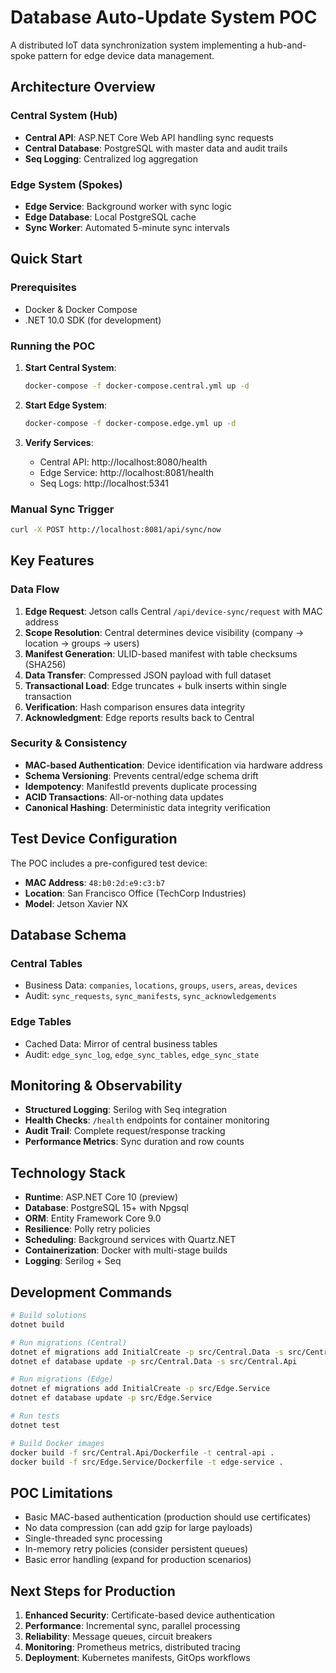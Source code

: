 # Database Auto-Update System POC

A distributed IoT data synchronization system implementing a hub-and-spoke pattern for edge device data management.

## Architecture Overview

### Central System (Hub)
- **Central API**: ASP.NET Core Web API handling sync requests
- **Central Database**: PostgreSQL with master data and audit trails
- **Seq Logging**: Centralized log aggregation

### Edge System (Spokes)
- **Edge Service**: Background worker with sync logic
- **Edge Database**: Local PostgreSQL cache
- **Sync Worker**: Automated 5-minute sync intervals

## Quick Start

### Prerequisites
- Docker & Docker Compose
- .NET 10.0 SDK (for development)

### Running the POC

1. **Start Central System**:
   ```bash
   docker-compose -f docker-compose.central.yml up -d
   ```

2. **Start Edge System**:
   ```bash
   docker-compose -f docker-compose.edge.yml up -d
   ```

3. **Verify Services**:
   - Central API: http://localhost:8080/health
   - Edge Service: http://localhost:8081/health
   - Seq Logs: http://localhost:5341

### Manual Sync Trigger

```bash
curl -X POST http://localhost:8081/api/sync/now
```

## Key Features

### Data Flow
1. **Edge Request**: Jetson calls Central `/api/device-sync/request` with MAC address
2. **Scope Resolution**: Central determines device visibility (company → location → groups → users)
3. **Manifest Generation**: ULID-based manifest with table checksums (SHA256)
4. **Data Transfer**: Compressed JSON payload with full dataset
5. **Transactional Load**: Edge truncates + bulk inserts within single transaction
6. **Verification**: Hash comparison ensures data integrity
7. **Acknowledgment**: Edge reports results back to Central

### Security & Consistency
- **MAC-based Authentication**: Device identification via hardware address
- **Schema Versioning**: Prevents central/edge schema drift
- **Idempotency**: ManifestId prevents duplicate processing
- **ACID Transactions**: All-or-nothing data updates
- **Canonical Hashing**: Deterministic data integrity verification

## Test Device Configuration

The POC includes a pre-configured test device:
- **MAC Address**: `48:b0:2d:e9:c3:b7`
- **Location**: San Francisco Office (TechCorp Industries)
- **Model**: Jetson Xavier NX

## Database Schema

### Central Tables
- Business Data: `companies`, `locations`, `groups`, `users`, `areas`, `devices`
- Audit: `sync_requests`, `sync_manifests`, `sync_acknowledgements`

### Edge Tables
- Cached Data: Mirror of central business tables
- Audit: `edge_sync_log`, `edge_sync_tables`, `edge_sync_state`

## Monitoring & Observability

- **Structured Logging**: Serilog with Seq integration
- **Health Checks**: `/health` endpoints for container monitoring
- **Audit Trail**: Complete request/response tracking
- **Performance Metrics**: Sync duration and row counts

## Technology Stack

- **Runtime**: ASP.NET Core 10 (preview)
- **Database**: PostgreSQL 15+ with Npgsql
- **ORM**: Entity Framework Core 9.0
- **Resilience**: Polly retry policies
- **Scheduling**: Background services with Quartz.NET
- **Containerization**: Docker with multi-stage builds
- **Logging**: Serilog + Seq

## Development Commands

```bash
# Build solutions
dotnet build

# Run migrations (Central)
dotnet ef migrations add InitialCreate -p src/Central.Data -s src/Central.Api
dotnet ef database update -p src/Central.Data -s src/Central.Api

# Run migrations (Edge)
dotnet ef migrations add InitialCreate -p src/Edge.Service
dotnet ef database update -p src/Edge.Service

# Run tests
dotnet test

# Build Docker images
docker build -f src/Central.Api/Dockerfile -t central-api .
docker build -f src/Edge.Service/Dockerfile -t edge-service .
```

## POC Limitations

- Basic MAC-based authentication (production should use certificates)
- No data compression (can add gzip for large payloads)
- Single-threaded sync processing
- In-memory retry policies (consider persistent queues)
- Basic error handling (expand for production scenarios)

## Next Steps for Production

1. **Enhanced Security**: Certificate-based device authentication
2. **Performance**: Incremental sync, parallel processing
3. **Reliability**: Message queues, circuit breakers
4. **Monitoring**: Prometheus metrics, distributed tracing
5. **Deployment**: Kubernetes manifests, GitOps workflows
